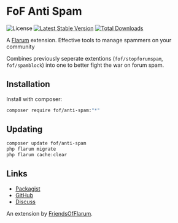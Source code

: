 # FoF Anti Spam

![License](https://img.shields.io/badge/license-MIT-blue.svg) [![Latest Stable Version](https://img.shields.io/packagist/v/fof/anti-spam.svg)](https://packagist.org/packages/fof/anti-spam) [![Total Downloads](https://img.shields.io/packagist/dt/fof/anti-spam.svg)](https://packagist.org/packages/fof/anti-spam)

A [Flarum](http://flarum.org) extension. Effective tools to manage spammers on your community

Combines previously seperate extentions (`fof/stopforumspam`, `fof/spamblock`) into one to better fight the war on forum spam.

## Installation

Install with composer:

```sh
composer require fof/anti-spam:"*"
```

## Updating

```sh
composer update fof/anti-spam
php flarum migrate
php flarum cache:clear
```

## Links

- [Packagist](https://packagist.org/packages/fof/anti-spam)
- [GitHub](https://github.com/fof/anti-spam)
- [Discuss](https://discuss.flarum.org/d/PUT_DISCUSS_SLUG_HERE)

An extension by [FriendsOfFlarum](https://github.com/FriendsOfFlarum).
